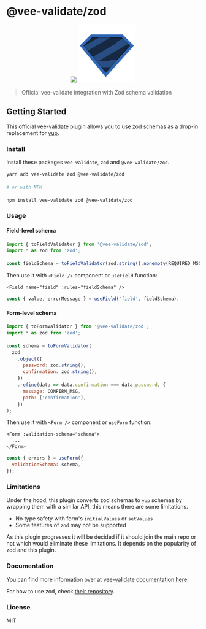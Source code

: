 # @vee-validate/zod

<p align="center">
  <a href="https://vee-validate.logaretm.com/v4/guide/global-validators" target="_blank">
    <img width="150" src="https://github.com/logaretm/vee-validate/raw/main/logo.png">
  </a>

  <a href="https://vee-validate.logaretm.com/v4/guide/global-validators" target="_blank">
    <img width="150" src="https://github.com/colinhacks/zod/raw/master/logo.svg">
  </a>
</p>

> Official vee-validate integration with Zod schema validation

## Getting Started

This official vee-validate plugin allows you to use zod schemas as a drop-in replacement for [yup](https://github.com/jquense/yup).

### Install

Install these packages `vee-validate`, `zod` and `@vee-validate/zod`.

```sh
yarn add vee-validate zod @vee-validate/zod

# or with NPM

npm install vee-validate zod @vee-validate/zod
```

### Usage

#### Field-level schema

```js
import { toFieldValidator } from '@vee-validate/zod';
import * as zod from 'zod';

const fieldSchema = toFieldValidator(zod.string().nonempty(REQUIRED_MSG).min(8, MIN_MSG));
```

Then use it with `<Field />` component or `useField` function:

```vue
<Field name="field" :rules="fieldSchema" />
```

```js
const { value, errorMessage } = useField('field', fieldSchema);
```

#### Form-level schema

```js
import { toFormValidator } from '@vee-validate/zod';
import * as zod from 'zod';

const schema = toFormValidator(
  zod
    .object({
      password: zod.string(),
      confirmation: zod.string(),
    })
    .refine(data => data.confirmation === data.password, {
      message: CONFIRM_MSG,
      path: ['confirmation'],
    })
);
```

Then use it with `<Form />` component or `useForm` function:

```vue
<Form :validation-schema="schema">
  ...
</Form>
```

```js
const { errors } = useForm({
  validationSchema: schema,
});
```

### Limitations

Under the hood, this plugin converts zod schemas to `yup` schemas by wrapping them with a similar API, this means there are some limitations.

- No type safety with form's `initialValues` or `setValues`
- Some features of `zod` may not be supported

As this plugin progresses it will be decided if it should join the main repo or not which would eliminate these limitations. It depends on the popularity of zod and this plugin.

### Documentation

You can find more information over at [vee-validate documentation here](https://vee-validate.logaretm.com/v4).

For how to use zod, check [their repository](https://github.com/colinhacks/zod).

### License

MIT
